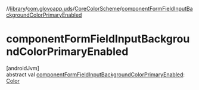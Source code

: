 //[library](../../../index.md)/[com.glovoapp.uds](../index.md)/[CoreColorScheme](index.md)/[componentFormFieldInputBackgroundColorPrimaryEnabled](component-form-field-input-background-color-primary-enabled.md)

# componentFormFieldInputBackgroundColorPrimaryEnabled

[androidJvm]\
abstract val [componentFormFieldInputBackgroundColorPrimaryEnabled](component-form-field-input-background-color-primary-enabled.md): [Color](https://developer.android.com/reference/kotlin/androidx/compose/ui/graphics/Color.html)
